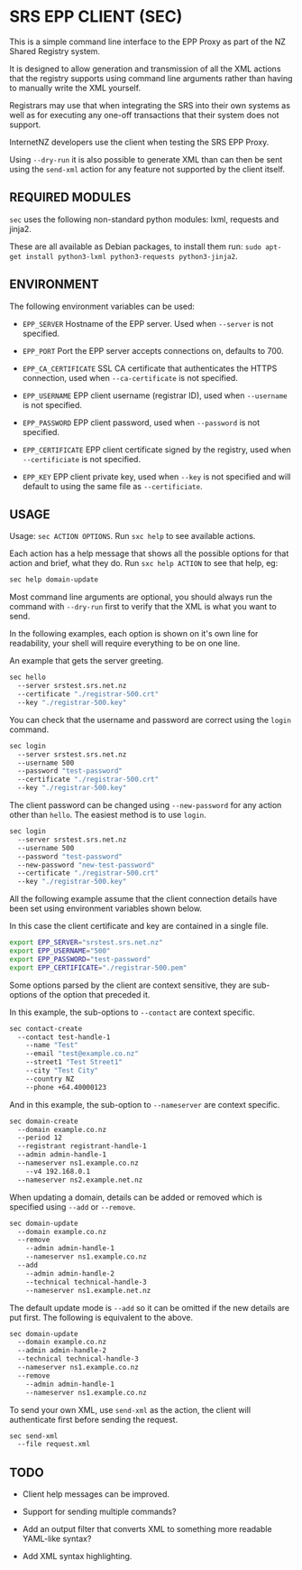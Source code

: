 SRS EPP CLIENT (SEC)
====================

This is a simple command line interface to the EPP Proxy as part of the
NZ Shared Registry system.

It is designed to allow generation and transmission of all the XML actions
that the registry supports using command line arguments rather than having
to manually write the XML yourself.

Registrars may use that when integrating the SRS into their own systems
as well as for executing any one-off transactions that their system does
not support.

InternetNZ developers use the client when testing the SRS EPP Proxy.

Using `--dry-run` it is also possible to generate XML than can then be
sent using the `send-xml` action for any feature not supported by the
client itself.

REQUIRED MODULES
----------------

`sec` uses the following non-standard python modules: lxml, requests and
jinja2.

These are all available as Debian packages, to install them run:
`sudo apt-get install python3-lxml python3-requests python3-jinja2`.

ENVIRONMENT
-----------

The following environment variables can be used:

* `EPP_SERVER` Hostname of the EPP server. Used when `--server` is not
   specified.

* `EPP_PORT` Port the EPP server accepts connections on, defaults to 700.

* `EPP_CA_CERTIFICATE` SSL CA certificate that authenticates the HTTPS
   connection, used when `--ca-certificate` is not specified.

* `EPP_USERNAME` EPP client username (registrar ID), used when `--username`
   is not specified.

* `EPP_PASSWORD` EPP client password, used when `--password` is not specified.

* `EPP_CERTIFICATE` EPP client certificate signed by the registry, used
   when `--certificiate` is not specified.

* `EPP_KEY` EPP client private key, used when `--key` is not specified and
   will default to using the same file as `--certificiate`.

USAGE
-----

Usage: `sec ACTION OPTIONS`. Run `sxc help` to see available
actions.

Each action has a help message that shows all the possible options for that
action and brief, what they do. Run `sxc help ACTION` to see that help, eg:

```sh
sec help domain-update
```

Most command line arguments are optional, you should always run the command
with `--dry-run` first to verify that the XML is what you want to send.

In the following examples, each option is shown on it's own line for readability,
your shell will require everything to be on one line.

An example that gets the server greeting.

```sh
sec hello
  --server srstest.srs.net.nz
  --certificate "./registrar-500.crt"
  --key "./registrar-500.key"
```

You can check that the username and password are correct using the `login`
command.

```sh
sec login
  --server srstest.srs.net.nz
  --username 500
  --password "test-password"
  --certificate "./registrar-500.crt"
  --key "./registrar-500.key"
```

The client password can be changed using `--new-password` for any action other
than `hello`. The easiest method is to use `login`.

```sh
sec login
  --server srstest.srs.net.nz
  --username 500
  --password "test-password"
  --new-password "new-test-password"
  --certificate "./registrar-500.crt"
  --key "./registrar-500.key"
```

All the following example assume that the client connection details have been
set using environment variables shown below.

In this case the client certificate and key are contained in a single file.

```sh
export EPP_SERVER="srstest.srs.net.nz"
export EPP_USERNAME="500"
export EPP_PASSWORD="test-password"
export EPP_CERTIFICATE="./registrar-500.pem"
```

Some options parsed by the client are context sensitive, they are sub-options
of the option that preceded it.

In this example, the sub-options to `--contact` are context specific.

```sh
sec contact-create
  --contact test-handle-1
    --name "Test"
    --email "test@example.co.nz"
    --street1 "Test Street1"
    --city "Test City"
    --country NZ
    --phone +64.40000123
```

And in this example, the sub-option to `--nameserver` are context specific.

```sh
sec domain-create
  --domain example.co.nz
  --period 12
  --registrant registrant-handle-1
  --admin admin-handle-1
  --nameserver ns1.example.co.nz
    --v4 192.168.0.1
  --nameserver ns2.example.net.nz
```

When updating a domain, details can be added or removed which is specified using
`--add` or `--remove`.

```sh
sec domain-update
  --domain example.co.nz
  --remove
    --admin admin-handle-1
    --nameserver ns1.example.co.nz
  --add
    --admin admin-handle-2
    --technical technical-handle-3
    --nameserver ns1.example.net.nz
```

The default update mode is `--add` so it can be omitted if the new details are
put first. The following is equivalent to the above.

```sh
sec domain-update
  --domain example.co.nz
  --admin admin-handle-2
  --technical technical-handle-3
  --nameserver ns1.example.co.nz
  --remove
    --admin admin-handle-1
    --nameserver ns1.example.co.nz
```

To send your own XML, use `send-xml` as the action, the client will authenticate
first before sending the request.

```sh
sec send-xml
  --file request.xml
```

TODO
----

* Client help messages can be improved.

* Support for sending multiple commands?

* Add an output filter that converts XML to something more readable
  YAML-like syntax?

* Add XML syntax highlighting.